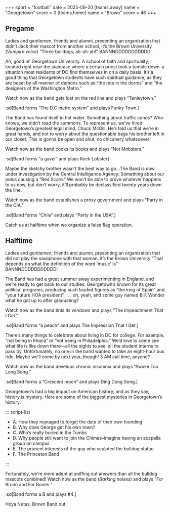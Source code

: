+++
sport = "football"
date = 2025-09-20
[teams.away]
name = "Georgetown"
score = 0
[teams.home]
name = "Brown"
score = 46
+++

## Pregame

Ladies and gentlemen, friends and alumni, presenting an organization that didn’t Jack their mascot from another school, it’s the Brown University (_Vampire voice_) “Three bulldogs, ah-ah-ah!” BANNNDDDDDDDDDDD!

Ah, good ol’ Georgetown University. A school of faith and spirituality, located right near the staircase where a certain priest took a tumble down–a situation most residents of DC find themselves in on a daily basis. It’s a good thing that Georgetown students have such spiritual guidance, as they are beset by all manner of demons such as “the rats in the dorms” and “the designers of the Washington Metro.”

Watch now as the band gets lost on the red line and plays “Tenleytown.”

:sd[Band forms “The D.C metro system” and plays Funky Town.]

The Band has found itself in hot water. Something about traffic cones? Who knows, we didn’t read the summons. To represent us, we’ve hired Georgetown’s greatest legal mind, Chuck McGill. He’s told us that we’re in great hands, and not to worry about the questionable bags his brother left in our closet. This is gonna be open and shut, no chicanery whatsoever!

Watch now as the band cooks its books and plays “Not Mobsters.”

:sd[Band forms “a gavel” and plays Rock Lobster]

Maybe the sketchy brother wasn’t the best way to go…The Band is now under investigation by the Central Intelligence Agency. Something about our polos causing a “Red Scare.” We won’t be able to prove whatever happens to us now, but don’t worry, it’ll probably be declassified twenty years down the line.

Watch now as the band establishes a proxy government and plays “Party in the CIA.”

:sd[Band forms “Chile” and plays “Party in the USA”.]

Catch us at halftime when we organize a false flag operation.

## Halftime

Ladies and gentlemen, friends and alumni, presenting an organization that did not play the saxophone with that woman, it’s the Brown University “That depends on what the definition of the word ‘music’ is” BANNNDDDDDDDDDDD!

The Band has had a great summer away experimenting in England, and we’re ready to get back to our studies. Georgetown’s known for its great political programs, producing such lauded figures as “the king of Spain” and “your future HOA president” . . . oh, yeah, and some guy named Bill. Wonder what he got up to after graduating?

Watch now as the band tints its windows and plays “The Impeachment That I Get.”

:sd[Band forms “a peach” and plays The Impression That I Get.]

There’s many things to celebrate about living in DC for college. For example, “not being in Ithaca” or “not being in Philadelphia.” We’d love to come see what life is like down there—all the sights to see, all the student interns to pass by. Unfortunately, no one in the band wanted to take an eight-hour bus ride. Maybe we’ll come by next year, though! 3 AM call time, anyone?

Watch now as the band develops chronic insomnia and plays “Awake Too Long Song.”

:sd[Band forms a “Crescent moon” and plays Ding Dong Song.]

Georgetown’s had a big impact on American history, and as they say, history is mystery. Here are some of the biggest mysteries in Georgetown’s history:

::: script-list

- A. How they managed to forget the date of their own founding
- B. Why does George get his own town?
- C. Who’s really buried in the Tombs
- D. Why people still want to join the Chimes–imagine having an acapella group on campus
- E. The prurient interests of the guy who sculpted the bulldog statue
- F. The Princeton Band

:::

Fortunately, we’re more adept at sniffing out answers than all the bulldog mascots combined! Watch now as the band (_Barking noises_) and plays “For Bruno and For Bones.”

:sd[Band forms a B and plays #4.]

Hoya Nutas. Brown Band out.
